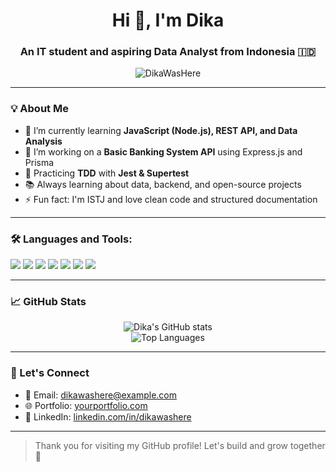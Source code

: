 <h1 align="center">Hi 👋, I'm Dika</h1>
<h3 align="center">An IT student and aspiring Data Analyst from Indonesia 🇮🇩</h3>

<p align="center">
  <img src="https://komarev.com/ghpvc/?username=DikaWasHere&label=Profile%20views&color=0e75b6&style=flat" alt="DikaWasHere" />
</p>

---

### 💡 About Me

- 🌱 I’m currently learning **JavaScript (Node.js), REST API, and Data Analysis**
- 🔭 I’m working on a **Basic Banking System API** using Express.js and Prisma
- 🧪 Practicing **TDD** with **Jest & Supertest**
- 📚 Always learning about data, backend, and open-source projects
- ⚡ Fun fact: I'm ISTJ and love clean code and structured documentation

---

### 🛠️ Languages and Tools:

<p align="left">
  <img src="https://img.shields.io/badge/JavaScript-F7DF1E?style=for-the-badge&logo=javascript&logoColor=black"/>
  <img src="https://img.shields.io/badge/Node.js-339933?style=for-the-badge&logo=nodedotjs&logoColor=white"/>
  <img src="https://img.shields.io/badge/PostgreSQL-4169E1?style=for-the-badge&logo=postgresql&logoColor=white"/>
  <img src="https://img.shields.io/badge/Prisma-2D3748?style=for-the-badge&logo=prisma&logoColor=white"/>
  <img src="https://img.shields.io/badge/Jest-C21325?style=for-the-badge&logo=jest&logoColor=white"/>
  <img src="https://img.shields.io/badge/VSCode-007ACC?style=for-the-badge&logo=visual-studio-code&logoColor=white"/>
  <img src="https://img.shields.io/badge/Git-F05032?style=for-the-badge&logo=git&logoColor=white"/>
</p>

---

### 📈 GitHub Stats

<p align="center">
  <img src="https://github-readme-stats.vercel.app/api?username=DikaWasHere&show_icons=true&theme=tokyonight" alt="Dika's GitHub stats"/>
  <br/>
  <img src="https://github-readme-stats.vercel.app/api/top-langs/?username=DikaWasHere&layout=compact&theme=tokyonight" alt="Top Languages"/>
</p>

---

### 🔗 Let's Connect

- 📧 Email: [dikawashere@example.com](andika.pw2634@gmail.com)
- 🌐 Portfolio: [yourportfolio.com](https:)
- 💼 LinkedIn: [linkedin.com/in/dikawashere](https://www.linkedin.com/in/andika-putra-wijaya-b92883304/)  

---

> Thank you for visiting my GitHub profile! Let's build and grow together 🚀
